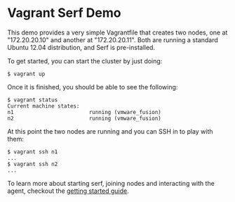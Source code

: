 # Vagrant Serf Demo

This demo provides a very simple Vagrantfile that creates two nodes,
one at "172.20.20.10" and another at "172.20.20.11". Both are running
a standard Ubuntu 12.04 distribution, and Serf is pre-installed.

To get started, you can start the cluster by just doing:

    $ vagrant up

Once it is finished, you should be able to see the following:

    $ vagrant status
    Current machine states:
    n1                        running (vmware_fusion)
    n2                        running (vmware_fusion)

At this point the two nodes are running and you can SSH in to play with them:

    $ vagrant ssh n1
    ...
    $ vagrant ssh n2
    ...

To learn more about starting serf, joining nodes and interacting with the agent,
checkout the [getting started guide](http://www.serfdom.io/intro/getting-started/install.html).

